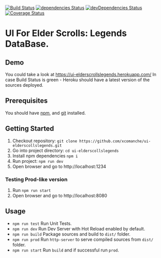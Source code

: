 [![Build Status](https://travis-ci.org/xcomanche/ui-elderscollslegends.svg?branch=main)](https://travis-ci.org/xcomanche/ui-elderscollslegends)
[![dependencies Status](https://david-dm.org/xcomanche/ui-elderscollslegends/status.svg)](https://david-dm.org/xcomanche/ui-elderscollslegends)
[![devDependencies Status](https://david-dm.org/xcomanche/ui-elderscollslegends/dev-status.svg)](https://david-dm.org/xcomanche/ui-elderscollslegends?type=dev)
[![Coverage Status](https://coveralls.io/repos/github/xcomanche/ui-elderscollslegends/badge.svg?branch=main)](https://coveralls.io/github/xcomanche/ui-elderscollslegends?branch=main)

# UI For Elder Scrolls: Legends DataBase.

## Demo
You could take a look at https://ui-elderscrollslegends.herokuapp.com/
In case Build Status is green - Heroku should have a latest version of the sources deployed.

## Prerequisites
You should have [npm](https://www.npmjs.com/get-npm), and [git](https://git-scm.com/book/en/v2/Getting-Started-Installing-Git) installed.

## Getting Started
1. Checkout repository: `git clone https://github.com/xcomanche/ui-elderscollslegends.git`
1. Go into project directory: `cd ui-elderscollslegends`
1. Install npm dependencies `npm i` 
1. Run project: `npm run dev`
1. Open browser and go to http://localhost:1234

### Testing Prod-like version
1. Run `npm run start`
1. Open browser and go to http://localhost:8080

## Usage
* `npm run test` Run Unit Tests.
* `npm run dev` Run Dev Server with Hot Reload enabled by default.
* `npm run build` Package sources and build to `dist/` folder.
* `npm run prod` Run `http-server` to serve compiled sources from `dist/` folder.
* `npm run start` Run `build` and if successful run `prod`.
